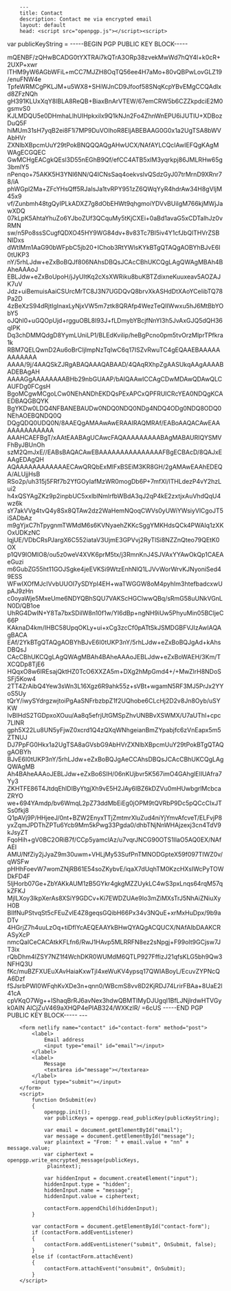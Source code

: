         ---
        title: Contact
        description: Contact me via encrypted email
        layout: default
        head: <script src="openpgp.js"></script><script>
var publicKeyString = -----BEGIN PGP PUBLIC KEY BLOCK-----

mQENBF/zQHwBCADG0tYXTRAi7kQTrA3ORp38zvekMwWd7hQY4l+k0cR+2UXP+xwr
lTHM9yW6AGbWFiL+mCC7MJZH8OqTQ56ee4H7aMo+80vQBPwLovGLZ19/enuFNW4e
TpfeWRMCgPKLJM+u5WX8+SHiWJnCD9Jfoof58SNqKcpYBvEMgCCQAdlxd8ZFzNQh
gH391KLUxXqY8lBLA8ReQB+BiaxBnArVTEW/67emCRW5b6CZZkpdciE2M0gsmvS0
KJLMDQU5e0DHmhaLlhUIHpkxilx9Q1kNJn2Fo4ZhnWnEPU6iJUTIU+XDBozDuQ5F
hiMUm31sH7yqB2ei8F1i7MP9DuVOIhoR8EljABEBAAG0G0x1a2UgTSA8bWVAbHVr
ZXNlbXBpcmUuY29tPokBNQQQAQgAHwUCX/NAfAYLCQcIAwIEFQgKAgMWAgECGQEC
GwMCHgEACgkQEsl3D55nEGhB9Qf/efCC4ATB5xIM3yqrkpj86JMLRHw65g3bmlY5
nPenqo+75AKK5H3YNI6NN/Q4ICNsSaq4oekvslvQSdzGyJ07trMrnD9XRnr78/iA
phWGpl2Ma+ZFcYHsQff5RJaIsJa1tvRPY951zZ6QWqYyR4hdrAw34H8gVIjM45x9
vf/Zunbmh48tgQyIPLkADXZ7g8dObEHWt9qhgmoiYDVvBUiIgM766kjMWjJawXDQ
07kLpK5AhtaYhuZo6YJboZUf3QCquMy5tKjCXEi+0aBd1avaG5xCDTalhJz0vRMN
sw/n5Po8ssSCugfQDXO45HY9WG84dv+8v83Tc7BI5iv4Y1cfJbQlTHVrZSBNIDxs
dWtlMm1AaG90bWFpbC5jb20+IChob3RtYWlsKYkBTgQTAQgAOBYhBJvE6I0tUKP3
nY/5rhLJdw+eZxBoBQJf806NAhsDBQsJCAcCBhUKCQgLAgQWAgMBAh4BAheAAAoJ
EBLJdw+eZxBoUpoH/jJyUItKq2cXsXWRiku8buKBTZdixneKuuxeav5AOZAJK7uV
Jdz+uiBemuisAaiCSUrcMrTC8J3N7UGDQvQ8brvXkASHdDtXAoYCelibTQ78Pa2D
4zBeXzS94dRjtIgInaxLyNjxVW5m7ztk8QRAfp4WezTeQIIWwxu5hJ6MtBbYObY5
oJQhl0+uGQOpUjd+rgguOBL8I93J+fLDmybYBcjfNnYI3h5JvAxGJQ5dQH36qIPK
Dq3chDMMQdgD8YymLUniLP1/BLEdKvilip/heBgPcno0pm5tvOrzMlprTPfkra1k
RBM7QELQwnD2Au6oBrCIjImpNzTqIwC6q17ISZvRwuTC4gEQAAEBAAAAAAAAAAAA
AAAA/9j/4AAQSkZJRgABAQAAAQABAAD/4QAqRXhpZgAASUkqAAgAAAABADEBAgAH
AAAAGgAAAAAAAABHb29nbGUAAP/bAIQAAwICCAgCDwMDAwQDAwQLCAUFDg0FCgsH
BgoMCgwMCgoLCw0NEhANDhEKDQsPExAPCxQPFRUICRcYEA0NDQgKCAEDBAQGBQYK
BgYKDw0LDQ4NFBANEBAUDw0NDQ0NDQ0NDg4NDQ4ODg0NDQ8ODQ0NEhAOEBQNDQ0Q
DQgQDQ0UDQ0N/8AAEQgAMAAwAwERAAIRAQMRAf/EABoAAQACAwEAAAAAAAAAAAAA
AAAHCAEFBgT/xAAtEAABAgUCAwcFAQAAAAAAAAABAgMABAURIQYSMVFhByJBUnOh
szM2QmJxE//EABsBAQACAwEBAAAAAAAAAAAAAAAFBgECBAcD/8QAJxEAAgEDAgQH
AQAAAAAAAAAAAAECAwQRQbExMlFxBSEiM3KR8GH/2gAMAwEAAhEDEQA/ALUjjHsB
RSo2p/uh315j5FRf7b2YfGOyIafMzWR0mogDb6P+7mfXl/lTHLdezP4vY2hzLui2
h4xQSYAgZKz9p2inpbUC5xxlblNmlrfbWBdA3qJ2qP4kE2zxtjxAuVhdQqU4wz6k
sY7akVVg4tvQ4y8Sx8QTAw2dz2WaHemNQoqCWVs0yUWiYWsiyVlCgoJT5iSADbAz
m9gYjxC7hTpygnmTWMdM6s6KVNyaehZKKcSggYMKHdsQCk4PWAIq1zXKOxUDKzNC
lqjUE/VDbCRsPJargX6C552iataV3UjmE3GPVvj2RyTlSi8NZZnQteo79QEtK0OX
p1QV9IOMIO8/ou5z0weV4XVK6prM5tx/j3RmnKnJ4SJVAxYYAwOkQp1CAEAeGuzi
m6GubZG55ht11GOJSgke4jeEVKSi9WtzEnhNlQ1LJVvWorWrvKJNyoniSed49ESS
WFwIXOfMJcIVvbUUOI7ySDYpI4EH+waTWGGW8oM4pyhIm3htefbadcxwUpAJ9zHn
c0oyaWje5MxeUme6NDYQBhSQU7VAKScHGCIwwQBq/sRmG58uUNkVGnLN0D/QB1oe
UhRG4DwIN+Y8Ta7bxSDilW8n10f1w/YI6dBp+ngNH9iUw5PhyuMin05BCljeC66P
KAknaD4km/IHBC58UpqOKLy+ui+xCg3zcCf0pATtSkJSMDGBFVJIzAwIAQAgBACA
EAf/2YkBTgQTAQgAOBYhBJvE6I0tUKP3nY/5rhLJdw+eZxBoBQJgAd+kAhsDBQsJ
CAcCBhUKCQgLAgQWAgMBAh4BAheAAAoJEBLJdw+eZxBoWAEH/3Km/TXCQDp8TjE6
HQqxO8w6IREsajQktHZ0TcO6XXZA5m+DXg2hMpGmd4+/+MwZlrH8NDoSSFj5Kow4
2TT4ZrAibQ4Yew3sWn3L16Xgz6R9ahk55z+sVBt+wgamN5RF3MJ5PrJx2YYoS5Uy
tQrY/iwySYdrgzwjtoiPgAaSNFrbzbpZ1f2UQhobe6CLcHj2D2v8Jn8Oyb/uSYKW
IvBIHdS2TGDpxoXOuu/Aa8q5efrjUtGMSpZhvUNBBvXSWMX/U7aUThl+cpc7LINR
gph5X22Lu8UN5yFjwZ0xcrd1Q4zQXqWNhgeianBmZYpabjfc6zVnEapx5m5ZTNUJ
DJ7PpFG0Hkx1a2UgTSA8aGVsbG9AbHVrZXNlbXBpcmUuY29tPokBTgQTAQgAOBYh
BJvE6I0tUKP3nY/5rhLJdw+eZxBoBQJgAeCCAhsDBQsJCAcCBhUKCQgLAgQWAgMB
Ah4BAheAAAoJEBLJdw+eZxBo6SIH/06nKUjbvr5K567imO4GAhglElIUAfra7Yy3
ZKHTFE86T4JtdqEhIDIByYtgjXh9vE5H2JAy6IBZ6kDZVu0mHUwbgrlMcbcaZRYO
we+694YAmdp/bv6WmqL2pZ73ddMbEiEg0jOPM9tQVRbP9Dc5pQCcCIxJTSs0fkj8
Q1pAVj9P/HHjeeJ/0nt+BZW2EnyxTTjZmtmrXluZud4niYjYmvAfcveT/ELFvjP8
yxZqmJPDThZPTu6Ycb9Mm5kPwg33Pgda0/dhbTNjNnWHAjzexj3cn4TdV9kJsyZT
FqoHih+gV0BC2ORiB7f/CCp5yamclAz/u7vqrJNCG90OTS1llaO5AQ0EX/NAfAEI
AMU/NfZiy2jJyaZ9m30uwm+VHLjMy53SufPnTMNODGpteX59f097TIWZ0v/qWSFw
pHHhFoevW7womZNjRB61E54soZKybvE/iqaX7dUqhTM0KzcHXsIWcPyTOWDkFD4F
5ljHorb07Ge+ZbYAKkAUM1zB5GYkr4gkgMZZUykLC4wS3pxLnqs64rqM57qkZFKJ
MjlLXoy3lkpXerAs8XSiY9GDCv+Ki7EWDZUAe9Io3mZiMXsTrJ5NhAiZNiuXyH0B
BIlfNuPStvqSt5cFEuZvlE4Z8geqsGQibH66Px34v3NQuE+xrMxHuDpx/9b9aDTv
4HGrjZ7h4uuLzOq+tiDflYcAEQEAAYkBHwQYAQgACQUCX/NAfAIbDAAKCRASyXcP
nmcQaICeCACAtkKFLfn6/RwJ1HAvp5MLRRFN8ez2sNpgj+F99oIt9GCjsw7JT3ix
rQbDhm4lZSY7NZ1f4WchDKR0WUMdM6QTLP927FffizJ21qfsKLG5bh9Qw3NFHQ3U
fKc/muBZFXUEuXAvHaiaKxwTjI4xeWuKV4ypsq17QWIABoyL/EcuvZYPNcQA6Dzf
fSJsrbPWI0WFqhKvXDe3n+qnn0/WBcmS8vv8D2KjRDJ74LrirFBAa+8UaE2l41cA
cpVKqO7Wg++IShaqBrRJ6avNex3hdwQBMTIMyDJUgqI1BfLJNjlrdwHTVGyk0AIN
AlCjZuV469aXHQP4ePIAB324/WXKzlR/
=6cUS
-----END PGP PUBLIC KEY BLOCK-----
</script>
        ---

        
        <form netlify name="contact" id="contact-form" method="post">
            <label>
                Email address
                <input type="email" id="email"></input>
            </label>
            <label>
                Message
                <textarea id="message"></textarea>
            </label>
            <input type="submit"></input>
        </form>
        <script>
            function OnSubmit(ev)
            {
                openpgp.init();
                var publicKeys = openpgp.read_publicKey(publicKeyString);

                var email = document.getElementById("email");
                var message = document.getElementById("message");
                var plaintext = "From: " + email.value + "nn" + message.value;
                var ciphertext = openpgp.write_encrypted_message(publicKeys,
                 plaintext);

                var hiddenInput = document.createElement("input");
                hiddenInput.type = "hidden";
                hiddenInput.name = "message";
                hiddenInput.value = ciphertext;

                contactForm.appendChild(hiddenInput);
            }

            var contactForm = document.getElementById("contact-form");
            if (contactForm.addEventListener)
            {
                contactForm.addEventListener("submit", OnSubmit, false);
            }
            else if (contactForm.attachEvent)
            {
                contactForm.attachEvent("onsubmit", OnSubmit);
            }
        </script>
